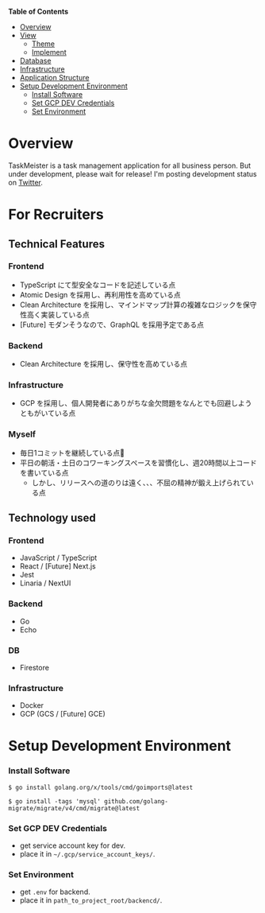<!-- START doctoc generated TOC please keep comment here to allow auto update -->
<!-- DON'T EDIT THIS SECTION, INSTEAD RE-RUN doctoc TO UPDATE -->
**Table of Contents**

- [Overview](#overview)
- [View](#view)
    - [Theme](#theme)
    - [Implement](#implement)
- [Database](#database)
- [Infrastructure](#infrastructure)
- [Application Structure](#application-structure)
- [Setup Development Environment](#setup-development-environment)
    - [Install Software](#install-software)
    - [Set GCP DEV Credentials](#set-gcp-dev-credentials)
    - [Set Environment](#set-environment)

<!-- END doctoc generated TOC please keep comment here to allow auto update -->

# Overview

TaskMeister is a task management application for all business person. But under development, please wait for release!
I'm posting development status on [Twitter](https://twitter.com/HitoroOhira).

# For Recruiters

## Technical Features

### Frontend

- TypeScript にて型安全なコードを記述している点
- Atomic Design を採用し、再利用性を高めている点
- Clean Architecture を採用し、マインドマップ計算の複雑なロジックを保守性高く実装している点
- [Future] モダンそうなので、GraphQL を採用予定である点

### Backend

- Clean Architecture を採用し、保守性を高めている点

### Infrastructure

- GCP を採用し、個人開発者にありがちな金欠問題をなんとでも回避しようともがいている点

### Myself

- 毎日1コミットを継続している点💪
- 平日の朝活・土日のコワーキングスペースを習慣化し、週20時間以上コードを書いている点
    - しかし、リリースへの道のりは遠く、、、不屈の精神が鍛え上げられている点

## Technology used

### Frontend

- JavaScript / TypeScript
- React / [Future] Next.js
- Jest
- Linaria / NextUI

### Backend

- Go
- Echo

### DB

- Firestore

### Infrastructure

- Docker
- GCP (GCS / [Future] GCE)

# Setup Development Environment

### Install Software

```shell
$ go install golang.org/x/tools/cmd/goimports@latest

$ go install -tags 'mysql' github.com/golang-migrate/migrate/v4/cmd/migrate@latest
```

### Set GCP DEV Credentials

- get service account key for dev.
- place it in `~/.gcp/service_account_keys/`.

### Set Environment

- get `.env` for backend.
- place it in `path_to_project_root/backencd/`.


